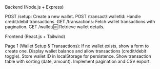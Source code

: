 Backend (Node.js + Express)

POST /setup: Create a new wallet.
POST /transact/:walletId: Handle credit/debit transactions.
GET /transactions: Fetch wallet transactions with pagination.
GET /wallet/:id: Retrieve wallet details.


Frontend (React.js + Tailwind)

Page 1 (Wallet Setup & Transactions):
If no wallet exists, show a form to create one.
Display wallet balance and allow transactions (credit/debit toggle).
Store wallet ID in localStorage for persistence.
Show transaction table with sorting (date, amount).
Implement pagination and CSV export.